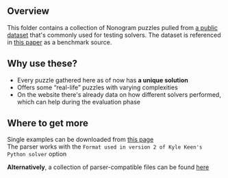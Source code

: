 ## Overview

This folder contains a collection of Nonogram puzzles pulled from [a public dataset](https://webpbn.com/survey/) that's commonly used for testing solvers. The dataset is referenced in [this paper](https://link.springer.com/chapter/10.1007/978-3-031-86585-5_11) as a benchmark source.

## Why use these?

- Every puzzle gathered here as of now has **a unique solution**
- Offers some “real-life” puzzles with varying complexities
- On the website there's already data on how different solvers performed, which can help during the evaluation phase

## Where to get more

Single examples can be downloaded from [this page](https://webpbn.com/export.cgi)  
The parser works with the ```Format used in version 2 of Kyle Keen's Python solver``` option

**Alternatively**, a collection of parser-compatible files can be found [here](https://webpbn.com/survey/puzzles/)
